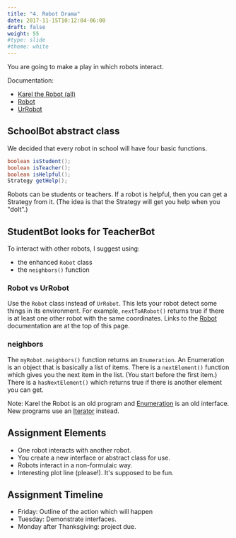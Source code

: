 ```yaml
---
title: "4. Robot Drama"
date: 2017-11-15T10:12:04-06:00
draft: false
weight: 55
#type: slide
#theme: white
---
```


You are going to make a play in which robots interact.

Documentation:

* [Karel the Robot (all)](http://csis.pace.edu/~bergin/KarelJava2ed/KJRdocs/index.html)
* [Robot](http://csis.pace.edu/~bergin/KarelJava2ed/KJRdocs/kareltherobot/Robot.html)
* [UrRobot](http://csis.pace.edu/~bergin/KarelJava2ed/KJRdocs/kareltherobot/UrRobot.html)


## SchoolBot abstract class

We decided that every robot in school will have four basic functions. 

```java
boolean isStudent();
boolean isTeacher();
boolean isHelpful();
Strategy getHelp();
```
Robots can be students or teachers. If a robot is helpful, then you can
get a Strategy from it. (The idea is that the Strategy will get you help when you "doIt".) 


## StudentBot looks for TeacherBot

To interact with other robots, I suggest using:

* the enhanced `Robot` class
* the `neighbors()` function

### Robot vs UrRobot

Use the `Robot` class instead of `UrRobot`. This lets your robot detect some things in its environment. For example, `nextToARobot()` returns true if there is at least one other robot with the same coordinates. Links to the [Robot](http://csis.pace.edu/~bergin/KarelJava2ed/KJRdocs/kareltherobot/Robot.html) documentation are at the top of this page.

### neighbors

The `myRobot.neighbors()` function returns an `Enumeration`. An Enumeration is an object that is basically a list of items. There is a `nextElement()` function which gives you the next item in the list. (You start before the first item.) There is a `hasNextElement()` which returns true if there is another element you can get.

Note: Karel the Robot is an old program and [Enumeration](https://docs.oracle.com/javase/7/docs/api/java/util/Enumeration.html) is an old interface. New programs use an [Iterator](https://docs.oracle.com/javase/7/docs/api/java/util/Iterator.html) instead.

## Assignment Elements

* One robot interacts with another robot.
* You create a new interface or abstract class for use.
* Robots interact in a non-formulaic way.
* Interesting plot line (please!). It's supposed to be fun.

## Assignment Timeline

* Friday: Outline of the action which will happen
* Tuesday: Demonstrate interfaces.
* Monday after Thanksgiving: project due.

